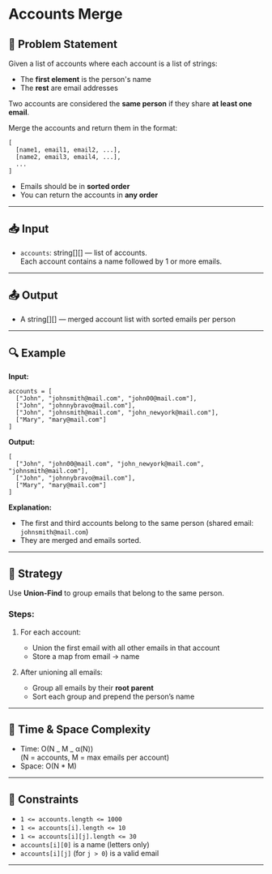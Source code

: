 # Accounts Merge

## 🧩 Problem Statement

Given a list of accounts where each account is a list of strings:

-   The **first element** is the person's name
-   The **rest** are email addresses

Two accounts are considered the **same person** if they share **at least one email**.

Merge the accounts and return them in the format:

```
[
  [name1, email1, email2, ...],
  [name2, email3, email4, ...],
  ...
]
```

-   Emails should be in **sorted order**
-   You can return the accounts in **any order**

---

## 📥 Input

-   `accounts`: string[][] — list of accounts.  
    Each account contains a name followed by 1 or more emails.

---

## 📤 Output

-   A string[][] — merged account list with sorted emails per person

---

## 🔍 Example

**Input:**

```
accounts = [
  ["John", "johnsmith@mail.com", "john00@mail.com"],
  ["John", "johnnybravo@mail.com"],
  ["John", "johnsmith@mail.com", "john_newyork@mail.com"],
  ["Mary", "mary@mail.com"]
]
```

**Output:**

```
[
  ["John", "john00@mail.com", "john_newyork@mail.com", "johnsmith@mail.com"],
  ["John", "johnnybravo@mail.com"],
  ["Mary", "mary@mail.com"]
]
```

**Explanation:**

-   The first and third accounts belong to the same person (shared email: `johnsmith@mail.com`)
-   They are merged and emails sorted.

---

## 🧠 Strategy

Use **Union-Find** to group emails that belong to the same person.

### Steps:

1. For each account:

    - Union the first email with all other emails in that account
    - Store a map from email → name

2. After unioning all emails:
    - Group all emails by their **root parent**
    - Sort each group and prepend the person’s name

---

## 🧪 Time & Space Complexity

-   Time: O(N _ M _ α(N))  
    (N = accounts, M = max emails per account)
-   Space: O(N \* M)

---

## 🔧 Constraints

-   `1 <= accounts.length <= 1000`
-   `1 <= accounts[i].length <= 10`
-   `1 <= accounts[i][j].length <= 30`
-   `accounts[i][0]` is a name (letters only)
-   `accounts[i][j]` (for `j > 0`) is a valid email

---

